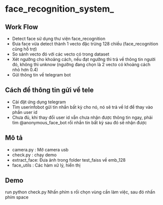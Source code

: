 # face_recognition_system_

## Work Flow
- Detect face sử dụng thư viện face_recognition 
- Đưa face vừa detect thành 1 vecto đặc trừng 128 chiều (face_recognition cũng hỗ trợ)
- So sánh vecto đó với các vecto có trong dataset
- Xét ngưỡng cho khoảng cách, nếu đạt ngưỡng thì trả về thông tin người đó, không thì unknow (ngưỡng đang chọn là 2 vecto có khoảng cách nhỏ hơn 0.4)
- Gửi thông tin về telegram bot 

## Cách để thông tin gửi về tele
- Cài đặt ứng dụng telegram
- Tìm userinfobot gửi tin nhắn bất kỳ cho nó, nó sẽ trả về Id để thay vào phần user id
- Chưa đủ, khi thay đổi user id vẫn chưa nhận được thông tin ngay, phải tìm @anonymous_face_bot rồi nhắn tin bất kỳ sau đó sẽ nhận được

## Mô tả 
- camera.py   : Mở camera usb
- check.py    : chạy demo
- extract_face: Đưa ảnh trong folder test_faiss về emb_128
- face_utils  : Các hàm xử lý, hiển thị

## Demo
run python check.py 
Nhấn phím s rồi chọn vùng cần làm việc, sau đó nhấn phím space

